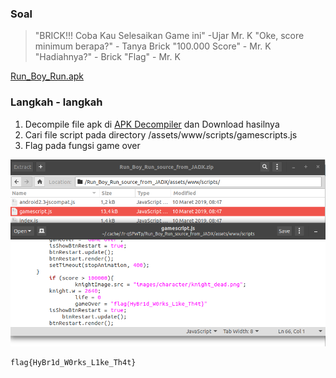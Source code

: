 ### Soal
> "BRICK!!! Coba Kau Selesaikan Game ini" -Ujar Mr. K "Oke, score minimum berapa?" - Tanya Brick "100.000 Score" - Mr. K "Hadiahnya?" - Brick "Flag" - Mr. K

[Run_Boy_Run.apk](../assets/soal/Run_Boy_Run.apk)

### Langkah - langkah
1. Decompile file apk di [APK Decompiler](www.javadecompilers.com/apk) dan Download hasilnya
2. Cari file script pada directory /assets/www/scripts/gamescripts.js
3. Flag pada fungsi game over

![](../assets/Hey_Brick.png)

```
flag{HyBr1d_W0rks_L1ke_Th4t}
```
